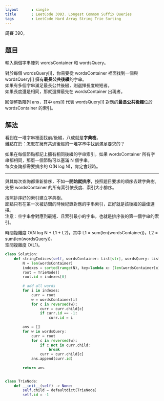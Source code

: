 ```yaml
---
layout      : single
title       : LeetCode 3093. Longest Common Suffix Queries
tags        : LeetCode Hard Array String Trie Sorting
---
```

周賽 390。

## 題目

輸入兩個字串陣列 wordsContainer 和 wordsQuery。  

對於每個 wordsQuery[i]，你需要從 wordsContainer 裡面找到一個與 wordsQuery[i] 擁有**最長公共後綴**的字串。  
如果有多個字串滿足最長公共後綴，則選擇長度較短者。  
如果長度還是相同，那就選擇最先在 wordsContainer 出現者。  

回傳整數陣列 ans，其中 ans[i] 代表 wordsQuery[i] 對應的**最長公共後綴**位於 wordsContainer 的索引。  

## 解法

看到在一堆字串裡面找前/後綴，八成就是**字典樹**。  
難點在於：怎麼在擁有共通後綴的一堆字串中找到滿足要求的？  

如果在每個節點都記上擁有相同後綴的字串索引，如果 wordsContainer 所有字串都相同，那麼一個節點可以塞滿 N 個字串。  
每次查詢都需要排序的 O(N log N)，肯定會超時。  

---

與其每次查詢都重新排序，不如**一開始就排序**，按照題目要求的順序去建字典樹。  
先把 wordsContainer 的所有索引依長度、索引大小排序。  

按照排序好的索引建立字典樹。  
節點只有在第一次被訪問的時候紀錄對應的字串索引，正好就是該後綴的最佳選擇。  
注意：空字串會對應到最短、且索引最小的字串，也就是排序後的第一個字串的索引。  

時間複雜度 O(N log N + L1 + L2)，其中 L1 = sum(len(wordsContainer))，L2 = sum(len(wordsQuery))。  
空間複雜度 O(L1)。  

```python
class Solution:
    def stringIndices(self, wordsContainer: List[str], wordsQuery: List[str]) -> List[int]:
        N = len(wordsContainer)
        indexes = sorted(range(N), key=lambda x: [len(wordsContainer[x]), x])
        root = TrieNode()
        root.id = indexes[0]
        
        # add all words
        for i in indexes:
            curr = root
            w = wordsContainer[i]
            for c in reversed(w):
                curr = curr.child[c]
                if curr.id == -1:
                    curr.id = i
        
        ans = []
        for w in wordsQuery:
            curr = root
            for c in reversed(w):
                if c not in curr.child:
                    break
                curr = curr.child[c]
            ans.append(curr.id)
        
        return ans
    

class TrieNode:
    def __init__(self) -> None:
        self.child = defaultdict(TrieNode)
        self.id = -1
```
